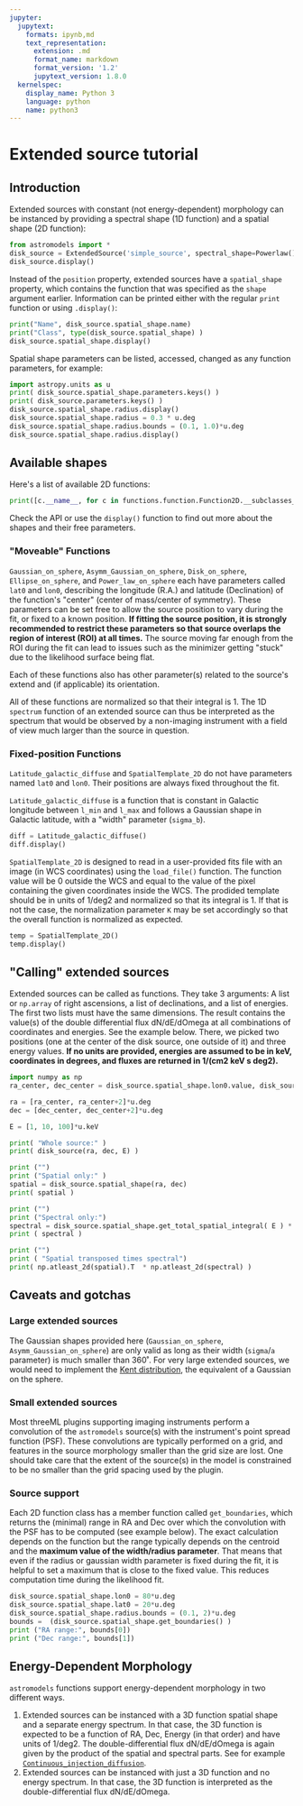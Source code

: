 ```yaml
---
jupyter:
  jupytext:
    formats: ipynb,md
    text_representation:
      extension: .md
      format_name: markdown
      format_version: '1.2'
      jupytext_version: 1.8.0
  kernelspec:
    display_name: Python 3
    language: python
    name: python3
---
```


# Extended source tutorial


## Introduction

Extended sources with constant (not energy-dependent) morphology can be instanced by providing a spectral shape (1D function) and a spatial shape (2D function):

```python
from astromodels import *
disk_source = ExtendedSource('simple_source', spectral_shape=Powerlaw(), spatial_shape = Disk_on_sphere() )
disk_source.display()
```

Instead of the `position` property, extended sources have a `spatial_shape` property, which contains the function that was specified as the `shape` argument earlier. Information can be printed either with the regular `print` function or using `.display()`:

```python
print("Name", disk_source.spatial_shape.name)
print("Class", type(disk_source.spatial_shape) )
disk_source.spatial_shape.display()
```

Spatial shape parameters can be listed, accessed, changed as any function parameters, for example:

```python
import astropy.units as u
print( disk_source.spatial_shape.parameters.keys() )
print( disk_source.parameters.keys() )
disk_source.spatial_shape.radius.display()
disk_source.spatial_shape.radius = 0.3 * u.deg
disk_source.spatial_shape.radius.bounds = (0.1, 1.0)*u.deg
disk_source.spatial_shape.radius.display()

```

## Available shapes


Here's a list of available 2D functions:

```python
print([c.__name__, for c in functions.function.Function2D.__subclasses__()])
```

Check the API or use the `display()` function to find out more about the shapes and their free parameters. 


### "Moveable" Functions

`Gaussian_on_sphere`, `Asymm_Gaussian_on_sphere`, `Disk_on_sphere`, `Ellipse_on_sphere`, and `Power_law_on_sphere` each have parameters called `lat0` and `lon0`, describing the longitude (R.A.) and latitude (Declination) of the function's "center" (center of mass/center of symmetry). These parameters can be set free to allow the source position to vary during the fit, or fixed to a known position. **If fitting the source position, it is strongly recommended to restrict these parameters so that source overlaps the region of interest (ROI) at all times.** The source moving far enough from the ROI during the fit can lead to issues such as the minimizer getting "stuck" due to the likelihood surface being flat.

Each of these functions also has other parameter(s) related to the source's extend and (if applicable) its orientation. 

All of these functions are normalized so that their integral is 1. The 1D `spectrum` function of an extended source can thus be interpreted as the spectrum that would be observed by a non-imaging instrument with a field of view much larger than the source in question.



### Fixed-position Functions

`Latitude_galactic_diffuse` and `SpatialTemplate_2D` do not have parameters named `lat0` and `lon0`. Their positions are always fixed throughout the fit. 

`Latitude_galactic_diffuse` is a function that is constant in Galactic longitude between `l_min` and `l_max` and follows a Gaussian shape in Galactic latitude, with a "width" parameter (`sigma_b`). 

```python
diff = Latitude_galactic_diffuse()
diff.display()
```

`SpatialTemplate_2D` is designed to read in a user-provided fits file with an image (in WCS coordinates) using the `load_file()` function. The function value will be 0 outside the WCS and equal to the value of the pixel containing the given coordinates inside the WCS. The prodided template should be in units of 1/deg2 and normalized so that its integral is 1. If that is not the case, the normalization parameter `K` may be set accordingly so that the overall function is normalized as expected.

```python
temp = SpatialTemplate_2D()
temp.display()
```

## "Calling" extended sources

Extended sources can be called as functions. They take 3 arguments: A list or `np.array` of right ascensions, a list of declinations, and a list of energies. The first two lists must have the same dimensions. The result contains the value(s) of the double differential flux dN/dE/dOmega at all combinations of coordinates and energies. See the example below. There, we picked two positions (one at the center of the disk source, one outside of it) and three energy values. **If no units are provided, energies are assumed to be in keV, coordinates in degrees, and fluxes are returned in 1/(cm2 keV s deg2).**

```python
import numpy as np
ra_center, dec_center = disk_source.spatial_shape.lon0.value, disk_source.spatial_shape.lat0.value

ra = [ra_center, ra_center+2]*u.deg
dec = [dec_center, dec_center+2]*u.deg

E = [1, 10, 100]*u.keV

print( "Whole source:" )
print( disk_source(ra, dec, E) )

print ("")
print ("Spatial only:" )
spatial = disk_source.spatial_shape(ra, dec)
print( spatial )

print ("")
print ("Spectral only:")
spectral = disk_source.spatial_shape.get_total_spatial_integral( E ) * disk_source.spectrum.main.shape( E )
print ( spectral ) 

print ("")
print ( "Spatial transposed times spectral")
print( np.atleast_2d(spatial).T  * np.atleast_2d(spectral) )
```

## Caveats and gotchas

### Large extended sources

The Gaussian shapes provided here (`Gaussian_on_sphere`, `Asymm_Gaussian_on_sphere`) are only valid as long as their width (`sigma`/`a` parameter) is much smaller than 360˚. For very large extended sources, we would need to implement the [Kent distribution](https://en.wikipedia.org/wiki/Kent_distribution), the equivalent of a Gaussian on the sphere. 

### Small extended sources

Most threeML plugins supporting imaging instruments perform a convolution of the `astromodels` source(s) with the instrument's point spread function (PSF). These convolutions are typically performed on a grid, and features in the source morphology smaller than the grid size are lost. One should take care that the extent of the source(s) in the model is constrained to be no smaller than the grid spacing used by the plugin.

### Source support

Each 2D function class has a member function called `get_boundaries`, which returns the (minimal) range in RA and Dec over which the convolution with the PSF has to be computed (see example below). The exact calculation depends on the function but the range typically depends on the centroid and the **maximum value of the width/radius parameter**. That means that even if the radius or gaussian width parameter is fixed during the fit, it is helpful to set a maximum that is close to the fixed value. This reduces computation time during the likelihood fit. 

```python
disk_source.spatial_shape.lon0 = 80*u.deg
disk_source.spatial_shape.lat0 = 20*u.deg
disk_source.spatial_shape.radius.bounds = (0.1, 2)*u.deg
bounds =  (disk_source.spatial_shape.get_boundaries() )
print ("RA range:", bounds[0])
print ("Dec range:", bounds[1])
```

## Energy-Dependent Morphology

`astromodels` functions support energy-dependent morphology in two different ways. 

1. Extended sources can be instanced with a 3D function spatial shape and a separate energy spectrum. In that case, the 3D function is expected to be a function of RA, Dec, Energy (in that order) and have units of 1/deg2. The double-differential flux dN/dE/dOmega is again given by the product of the spatial and spectral parts. See for example [`Continuous_injection_diffusion`](https:link).
2. Extended sources can be instanced with just a 3D function and no energy spectrum. In that case, the 3D function is interpreted as the double-differential flux dN/dE/dOmega.

```python

```
